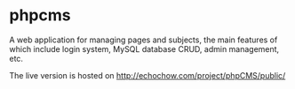 # phpcms
A web application for managing pages and subjects, the main features of which include login system, MySQL database CRUD, admin management, etc.

The live version is hosted on http://echochow.com/project/phpCMS/public/
